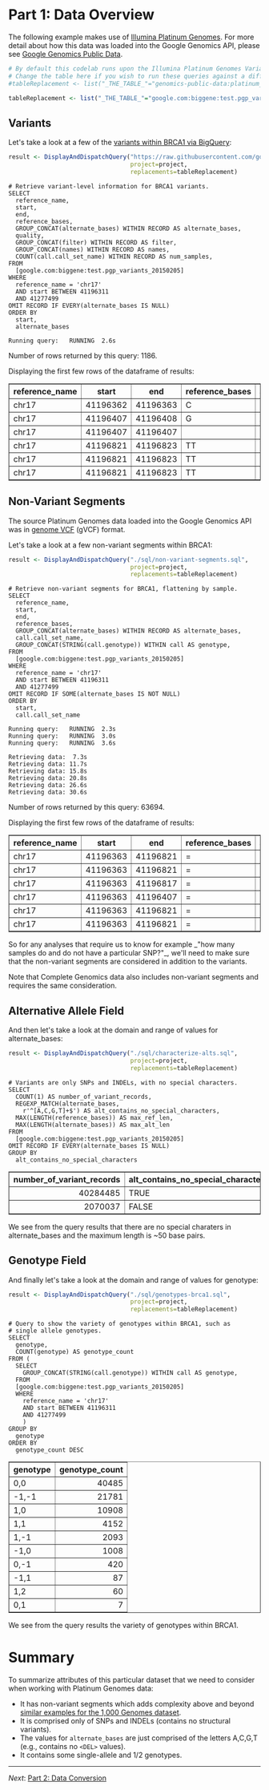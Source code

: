 <!-- R Markdown Documentation, DO NOT EDIT THE PLAIN MARKDOWN VERSION OF THIS FILE -->

<!-- Copyright 2015 Google Inc. All rights reserved. -->

<!-- Licensed under the Apache License, Version 2.0 (the "License"); -->
<!-- you may not use this file except in compliance with the License. -->
<!-- You may obtain a copy of the License at -->

<!--     http://www.apache.org/licenses/LICENSE-2.0 -->

<!-- Unless required by applicable law or agreed to in writing, software -->
<!-- distributed under the License is distributed on an "AS IS" BASIS, -->
<!-- WITHOUT WARRANTIES OR CONDITIONS OF ANY KIND, either express or implied. -->
<!-- See the License for the specific language governing permissions and -->
<!-- limitations under the License. -->

# Part 1: Data Overview

The following example makes use of [Illumina Platinum Genomes](http://www.illumina.com/platinumgenomes/).  For more detail about how this data was loaded into the Google Genomics API, please see [Google Genomics Public Data](https://cloud.google.com/genomics/data/platinum-genomes).






```r
# By default this codelab runs upon the Illumina Platinum Genomes Variants.
# Change the table here if you wish to run these queries against a different table.
#tableReplacement <- list("_THE_TABLE_"="genomics-public-data:platinum_genomes.variants")

tableReplacement <- list("_THE_TABLE_"="google.com:biggene:test.pgp_variants_20150205")
```

## Variants

Let's take a look at a few of the [variants within BRCA1 via BigQuery](https://github.com/googlegenomics/getting-started-bigquery/blob/master/RMarkdown/literate-programming-demo.md#data-visualization):

```r
result <- DisplayAndDispatchQuery("https://raw.githubusercontent.com/googlegenomics/getting-started-bigquery/master/sql/variant-level-data-for-brca1.sql",
                                  project=project,
                                  replacements=tableReplacement)
```

```
# Retrieve variant-level information for BRCA1 variants.
SELECT
  reference_name,
  start,
  end,
  reference_bases,
  GROUP_CONCAT(alternate_bases) WITHIN RECORD AS alternate_bases,
  quality,
  GROUP_CONCAT(filter) WITHIN RECORD AS filter,
  GROUP_CONCAT(names) WITHIN RECORD AS names,
  COUNT(call.call_set_name) WITHIN RECORD AS num_samples,
FROM
  [google.com:biggene:test.pgp_variants_20150205]
WHERE
  reference_name = 'chr17'
  AND start BETWEEN 41196311
  AND 41277499
OMIT RECORD IF EVERY(alternate_bases IS NULL)
ORDER BY
  start,
  alternate_bases
Running query:   RUNNING  2.6s
```
Number of rows returned by this query: 1186.

Displaying the first few rows of the dataframe of results:
<!-- html table generated in R 3.1.1 by xtable 1.7-4 package -->
<!-- Fri Feb 13 10:30:38 2015 -->
<table border=1>
<tr> <th> reference_name </th> <th> start </th> <th> end </th> <th> reference_bases </th> <th> alternate_bases </th> <th> quality </th> <th> filter </th> <th> names </th> <th> num_samples </th>  </tr>
  <tr> <td> chr17 </td> <td align="right"> 41196362 </td> <td align="right"> 41196363 </td> <td> C </td> <td> T </td> <td align="right"> 0.00 </td> <td>  </td> <td> dbsnp.117:rs8176320,dbsnp.117:rs8176320 </td> <td align="right">   6 </td> </tr>
  <tr> <td> chr17 </td> <td align="right"> 41196407 </td> <td align="right"> 41196408 </td> <td> G </td> <td> A </td> <td align="right"> 0.00 </td> <td>  </td> <td> dbsnp.52:rs12516,dbsnp.52:rs12516 </td> <td align="right"> 112 </td> </tr>
  <tr> <td> chr17 </td> <td align="right"> 41196407 </td> <td align="right"> 41196407 </td> <td>  </td> <td> G </td> <td align="right"> 0.00 </td> <td>  </td> <td>  </td> <td align="right">   1 </td> </tr>
  <tr> <td> chr17 </td> <td align="right"> 41196821 </td> <td align="right"> 41196823 </td> <td> TT </td> <td> ?T </td> <td align="right"> 0.00 </td> <td>  </td> <td> dbsnp.126:rs33947868;dbsnp.129:rs60038333;dbsnp.130:rs68017638,dbsnp.126:rs33947868;dbsnp.129:rs60038333;dbsnp.130:rs68017638 </td> <td align="right">   4 </td> </tr>
  <tr> <td> chr17 </td> <td align="right"> 41196821 </td> <td align="right"> 41196823 </td> <td> TT </td> <td> ?TT </td> <td align="right"> 0.00 </td> <td>  </td> <td> dbsnp.126:rs33947868;dbsnp.129:rs60038333;dbsnp.130:rs68017638 </td> <td align="right">   3 </td> </tr>
  <tr> <td> chr17 </td> <td align="right"> 41196821 </td> <td align="right"> 41196823 </td> <td> TT </td> <td> T </td> <td align="right"> 0.00 </td> <td>  </td> <td> dbsnp.126:rs33947868;dbsnp.129:rs60038333;dbsnp.130:rs68017638,dbsnp.126:rs33947868;dbsnp.129:rs59541324;dbsnp.129:rs60038333;dbsnp.130:rs68017638,dbsnp.126:rs33947868;dbsnp.129:rs60038333;dbsnp.130:rs68017638,dbsnp.126:rs33947868;dbsnp.129:rs59541324;dbsnp.129:rs60038333;dbsnp.130:rs68017638 </td> <td align="right">   6 </td> </tr>
   </table>

## Non-Variant Segments
The source Platinum Genomes data loaded into the Google Genomics API was in [genome VCF](https://sites.google.com/site/gvcftools/home/about-gvcf/gvcf-conventions) (gVCF) format.

Let's take a look at a few non-variant segments within BRCA1:

```r
result <- DisplayAndDispatchQuery("./sql/non-variant-segments.sql",
                                  project=project,
                                  replacements=tableReplacement)
```

```
# Retrieve non-variant segments for BRCA1, flattening by sample.
SELECT
  reference_name,
  start,
  end,
  reference_bases,
  GROUP_CONCAT(alternate_bases) WITHIN RECORD AS alternate_bases,
  call.call_set_name,
  GROUP_CONCAT(STRING(call.genotype)) WITHIN call AS genotype,
FROM
  [google.com:biggene:test.pgp_variants_20150205]
WHERE
  reference_name = 'chr17'
  AND start BETWEEN 41196311
  AND 41277499
OMIT RECORD IF SOME(alternate_bases IS NOT NULL)
ORDER BY
  start,
  call.call_set_name
Running query:   RUNNING  2.3sRunning query:   RUNNING  3.0sRunning query:   RUNNING  3.6s
Retrieving data:  7.3sRetrieving data: 11.7sRetrieving data: 15.8sRetrieving data: 20.8sRetrieving data: 26.6sRetrieving data: 30.6s
```
Number of rows returned by this query: 63694.

Displaying the first few rows of the dataframe of results:
<!-- html table generated in R 3.1.1 by xtable 1.7-4 package -->
<!-- Fri Feb 13 10:31:15 2015 -->
<table border=1>
<tr> <th> reference_name </th> <th> start </th> <th> end </th> <th> reference_bases </th> <th> alternate_bases </th> <th> call_call_set_name </th> <th> genotype </th>  </tr>
  <tr> <td> chr17 </td> <td align="right"> 41196363 </td> <td align="right"> 41196821 </td> <td> = </td> <td>  </td> <td> hu0E64A1 </td> <td> 0,0 </td> </tr>
  <tr> <td> chr17 </td> <td align="right"> 41196363 </td> <td align="right"> 41196821 </td> <td> = </td> <td>  </td> <td> hu3A8D13 </td> <td> 0,0 </td> </tr>
  <tr> <td> chr17 </td> <td align="right"> 41196363 </td> <td align="right"> 41196817 </td> <td> = </td> <td>  </td> <td> hu553620 </td> <td> 0,0 </td> </tr>
  <tr> <td> chr17 </td> <td align="right"> 41196363 </td> <td align="right"> 41196407 </td> <td> = </td> <td>  </td> <td> huA4F281 </td> <td> 0,0 </td> </tr>
  <tr> <td> chr17 </td> <td align="right"> 41196363 </td> <td align="right"> 41196821 </td> <td> = </td> <td>  </td> <td> huEBD467 </td> <td> 0,0 </td> </tr>
  <tr> <td> chr17 </td> <td align="right"> 41196363 </td> <td align="right"> 41196821 </td> <td> = </td> <td>  </td> <td> huFCC1C1 </td> <td> 0,0 </td> </tr>
   </table>
So for any analyses that require us to know for example _"how many samples do and do not have a particular SNP?"_, we'll need to make sure that the non-variant segments are considered in addition to the variants.

Note that Complete Genomics data also includes non-variant segments and requires the same consideration.

## Alternative Allele Field

And then let's take a look at the domain and range of values for alternate_bases:

```r
result <- DisplayAndDispatchQuery("./sql/characterize-alts.sql",
                                  project=project,
                                  replacements=tableReplacement)
```

```
# Variants are only SNPs and INDELs, with no special characters.
SELECT
  COUNT(1) AS number_of_variant_records,
  REGEXP_MATCH(alternate_bases,
    r'^[A,C,G,T]+$') AS alt_contains_no_special_characters,
  MAX(LENGTH(reference_bases)) AS max_ref_len,
  MAX(LENGTH(alternate_bases)) AS max_alt_len
FROM
  [google.com:biggene:test.pgp_variants_20150205]
OMIT RECORD IF EVERY(alternate_bases IS NULL)
GROUP BY
  alt_contains_no_special_characters
```

<!-- html table generated in R 3.1.1 by xtable 1.7-4 package -->
<!-- Fri Feb 13 10:31:18 2015 -->
<table border=1>
<tr> <th> number_of_variant_records </th> <th> alt_contains_no_special_characters </th> <th> max_ref_len </th> <th> max_alt_len </th>  </tr>
  <tr> <td align="right"> 40284485 </td> <td> TRUE </td> <td align="right"> 198 </td> <td align="right"> 215 </td> </tr>
  <tr> <td align="right"> 2070037 </td> <td> FALSE </td> <td align="right"> 200 </td> <td align="right"> 191 </td> </tr>
   </table>
We see from the query results that there are no special charaters in alternate_bases and the maximum length is ~50 base pairs.

## Genotype Field

And finally let's take a look at the domain and range of values for genotype:

```r
result <- DisplayAndDispatchQuery("./sql/genotypes-brca1.sql",
                                  project=project,
                                  replacements=tableReplacement)
```

```
# Query to show the variety of genotypes within BRCA1, such as
# single allele genotypes.
SELECT
  genotype,
  COUNT(genotype) AS genotype_count
FROM (
  SELECT
    GROUP_CONCAT(STRING(call.genotype)) WITHIN call AS genotype,
  FROM
  [google.com:biggene:test.pgp_variants_20150205]
  WHERE
    reference_name = 'chr17'
    AND start BETWEEN 41196311
    AND 41277499
    )
GROUP BY
  genotype
ORDER BY
  genotype_count DESC
```

<!-- html table generated in R 3.1.1 by xtable 1.7-4 package -->
<!-- Fri Feb 13 10:31:20 2015 -->
<table border=1>
<tr> <th> genotype </th> <th> genotype_count </th>  </tr>
  <tr> <td> 0,0 </td> <td align="right"> 40485 </td> </tr>
  <tr> <td> -1,-1 </td> <td align="right"> 21781 </td> </tr>
  <tr> <td> 1,0 </td> <td align="right"> 10908 </td> </tr>
  <tr> <td> 1,1 </td> <td align="right"> 4152 </td> </tr>
  <tr> <td> 1,-1 </td> <td align="right"> 2093 </td> </tr>
  <tr> <td> -1,0 </td> <td align="right"> 1008 </td> </tr>
  <tr> <td> 0,-1 </td> <td align="right"> 420 </td> </tr>
  <tr> <td> -1,1 </td> <td align="right">  87 </td> </tr>
  <tr> <td> 1,2 </td> <td align="right">  60 </td> </tr>
  <tr> <td> 0,1 </td> <td align="right">   7 </td> </tr>
   </table>
We see from the query results the variety of genotypes within BRCA1.

# Summary

To summarize attributes of this particular dataset that we need to consider when working with Platinum Genomes data:
* It has non-variant segments which adds complexity above and beyond [similar examples for the 1,000 Genomes dataset](https://github.com/googlegenomics/bigquery-examples/blob/master/1000genomes/sql/README.md).
* It is comprised only of SNPs and INDELs (contains no structural variants).
* The values for `alternate_bases` are just comprised of the letters A,C,G,T (e.g., contains no `<DEL>` values).
* It contains some single-allele and 1/2 genotypes.

--------------------------------------------------------
_Next_: [Part 2: Data Conversion](./Data-Conversion.md)
